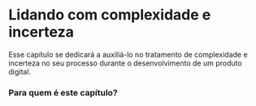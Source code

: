 # Lidando com complexidade e incerteza
Esse capítulo se dedicará a auxiliá-lo no tratamento de complexidade e incerteza no seu processo durante o desenvolvimento de um produto digital.

### Para quem é este capítulo?
